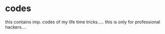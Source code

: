 # codes
this contains imp. codes of my life time tricks.....
this is only for professional hackers....
